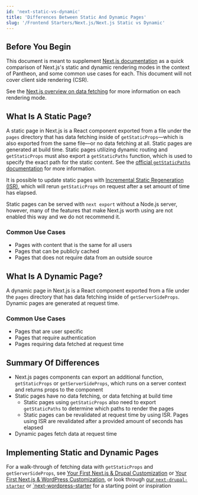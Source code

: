 ```yaml
---
id: 'next-static-vs-dynamic'
title: 'Differences Between Static And Dynamic Pages'
slug: '/Frontend Starters/Next.js/Next.js Static vs Dynamic'
---
```


## Before You Begin

This document is meant to supplement
[Next.js documentation](https://nextjs.org/docs) as a quick comparison of
Next.js's static and dynamic rendering modes in the context of Pantheon, and
some common use cases for each. This document will not cover client side
rendering (CSR).

See the
[Next.js overview on data fetching](https://nextjs.org/docs/basic-features/data-fetching/overview)
for more information on each rendering mode.

## What Is A Static Page?

A static page in Next.js is a React component exported from a file under the
`pages` directory that has data fetching inside of `getStaticProps`—which is
also exported from the same file—or no data fetching at all. Static pages are
generated at build time. Static pages utilizing dynamic routing and
`getStaticProps` must also export a `getStaticPaths` function, which is used to
specify the exact path for the static content. See the
[official `getStaticPaths` documentation](https://nextjs.org/docs/basic-features/data-fetching/get-static-paths)
for more information.

It is possible to update static pages with
[Incremental Static Regeneration (ISR)](https://nextjs.org/docs/basic-features/data-fetching/incremental-static-regeneration),
which will rerun `getStaticProps` on request after a set amount of time has
elapsed.

Static pages can be served with `next export` without a Node.js server, however,
many of the features that make Next.js worth using are not enabled this way and
we do not recommend it.

### Common Use Cases

- Pages with content that is the same for all users
- Pages that can be publicly cached
- Pages that does not require data from an outside source

## What Is A Dynamic Page?

A dynamic page in Next.js is a React component exported from a file under the
`pages` directory that has data fetching inside of `getServerSideProps`. Dynamic
pages are generated at request time.

### Common Use Cases

- Pages that are user specific
- Pages that require authentication
- Pages requiring data fetched at request time

## Summary Of Differences

- Next.js pages components can export an additional function, `getStaticProps`
  or `getServerSideProps`, which runs on a server context and returns props to
  the component
- Static pages have no data fetching, or data fetching at build time
  - Static pages using `getStaticProps` also need to export `getStaticPaths` to
    determine which paths to render the pages
  - Static pages can be revalidated at request time by using ISR. Pages using
    ISR are revalidated after a provided amount of seconds has elapsed
- Dynamic pages fetch data at request time

## Implementing Static and Dynamic Pages

For a walk-through of fetching data with `getStaticProps` and
`getServerSideProps`, see
[Your First Next.js & Drupal Customization](./Next%20Drupal/your-first-customization.md)
or
[Your First Next.js & WordPress Customization](./Next%20WordPress/your-first-customization.md),
or look through
[our `next-drupal-starter`](https://github.com/pantheon-systems/decoupled-kit-js/tree/canary/starters/next-drupal-starter/)
or
[`next-wordpress-starter](https://github.com/pantheon-systems/decoupled-kit-js/tree/canary/starters/next-wordpress-starter)
for a starting point or inspiration
